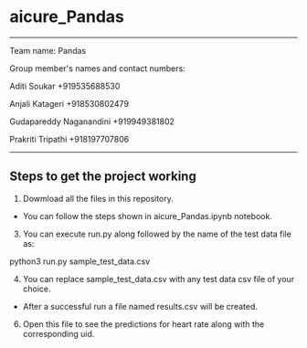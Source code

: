 # aicure_Pandas
***
Team name: Pandas

Group member's names and contact numbers:

Aditi Soukar +919535688530

Anjali Katageri +918530802479

Gudapareddy Naganandini +919949381802

Prakriti Tripathi +918197707806
***
## Steps to get the project working

1. Dowmload all the files in this repository.
+ You can follow the steps shown in aicure_Pandas.ipynb notebook.
3. You can execute run.py along followed by the name of the test data file as:

python3 run.py sample_test_data.csv

4. You can replace sample_test_data.csv with any test data csv file of your choice.

+ After a successful run a file named results.csv will be created. 
6. Open this file to see the predictions for heart rate along with the corresponding uid.

